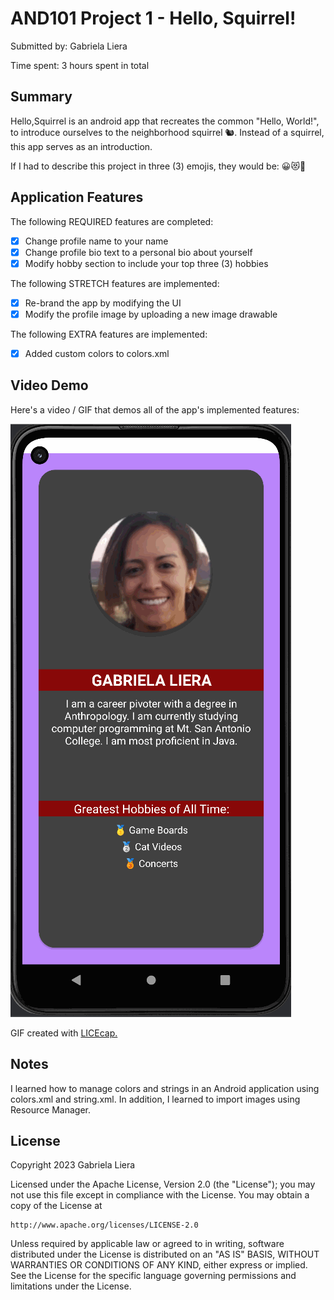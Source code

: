 # AND101 Project 1 - Hello, Squirrel!

Submitted by: Gabriela Liera

Time spent: 3 hours spent in total

## Summary

Hello,Squirrel is an android app that recreates the common "Hello, World!", to introduce ourselves to the neighborhood squirrel 🐿. Instead of a squirrel, this app serves as an introduction.

If I had to describe this project in three (3) emojis, they would be: 😀😻🥳

## Application Features

<!-- (This is a comment) Please be sure to change the [ ] to [x] for any features you completed.  If a feature is not checked [x], you might miss the points for that item! -->

The following REQUIRED features are completed:

- [x] Change profile name to your name
- [x] Change profile bio text to a personal bio about yourself
- [x] Modify hobby section to include your top three (3) hobbies

The following STRETCH features are implemented:

- [x] Re-brand the app by modifying the UI
- [x] Modify the profile image by uploading a new image drawable

The following EXTRA features are implemented:

- [x] Added custom colors to colors.xml

## Video Demo

Here's a video / GIF that demos all of the app's implemented features:

<img src='https://github.com/gabrielaliera/Hello-Squirrel-Android_Project_1/blob/main/app-walkthrough.gif' title='Video Demo' width='' alt='Video Demo' />

GIF created with <a href="https://www.cockos.com/licecap/">LICEcap.</a>

## Notes

I learned how to manage colors and strings in an Android application using colors.xml and string.xml. In addition, I learned to import images using Resource Manager.

## License

Copyright 2023 Gabriela Liera

Licensed under the Apache License, Version 2.0 (the "License");
you may not use this file except in compliance with the License.
You may obtain a copy of the License at

    http://www.apache.org/licenses/LICENSE-2.0

Unless required by applicable law or agreed to in writing, software
distributed under the License is distributed on an "AS IS" BASIS,
WITHOUT WARRANTIES OR CONDITIONS OF ANY KIND, either express or implied.
See the License for the specific language governing permissions and
limitations under the License.
